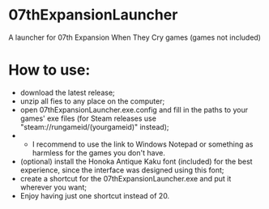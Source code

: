 # 07thExpansionLauncher
A launcher for 07th Expansion When They Cry games (games not included)

# How to use:
- download the latest release;
- unzip all fies to any place on the computer;
- open 07thExpansionLauncher.exe.config and fill in the paths to your games' exe files (for Steam releases use "steam://rungameid/(yourgameid)" instead);
- - I recommend to use the link to Windows Notepad or something as harmless for the games you don't have.
- (optional) install the Honoka Antique Kaku font (included) for the best experience, since the interface was designed using this font;
- create a shortcut for the 07thExpansionLauncher.exe and put it wherever you want;
- Enjoy having just one shortcut instead of 20.
